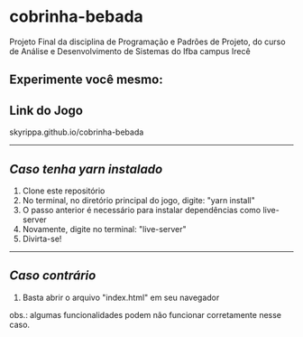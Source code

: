 # cobrinha-bebada
Projeto Final da disciplina de Programação e Padrões de Projeto, do curso de Análise e Desenvolvimento de Sistemas do Ifba campus Irecê

Experimente você mesmo:
---
Link do Jogo
---
skyrippa.github.io/cobrinha-bebada

---
*Caso tenha yarn instalado*
---
1. Clone este repositório
2. No terminal, no diretório principal do jogo, digite: "yarn install"
3. O passo anterior é necessário para instalar dependências como live-server
4. Novamente, digite no terminal: "live-server"
5. Divirta-se!
---
*Caso contrário*
---
1. Basta abrir o arquivo "index.html" em seu navegador

obs.: algumas funcionalidades podem não funcionar corretamente nesse caso.

